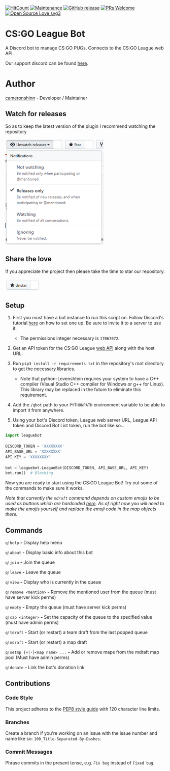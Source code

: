 [![HitCount](http://hits.dwyl.io/csgo-league/csgo-league-bot.svg)](http://hits.dwyl.io/csgo-league/csgo-league-bot)
[![Maintenance](https://img.shields.io/badge/Maintained%3F-yes-green.svg)](https://github.com/csgo-league/csgo-league-bot/graphs/commit-activity)
[![GitHub release](https://img.shields.io/github/release/csgo-league/csgo-league-bot.svg)](https://github.com/csgo-league/csgo-league-bot/releases/)
[![PRs Welcome](https://img.shields.io/badge/PRs-welcome-brightgreen.svg?style=flat-square)](http://makeapullrequest.com)
[![Open Source Love svg3](https://badges.frapsoft.com/os/v3/open-source.svg?v=103)](https://github.com/csgo-league)

# CS:GO League Bot
A Discord bot to manage CS:GO PUGs. Connects to the CS:GO League web API.

Our support discord can be found [here](https://discord.gg/b5MhANU).

# Author
[cameronshinn](https://github.com/cameronshinn) - Developer / Maintainer

## Watch for releases

So as to keep the latest version of the plugin I recommend watching the repository

![Watch releases](https://github.com/b3none/gdprconsent/raw/development/.github/README_ASSETS/watch_releases.png)

## Share the love

If you appreciate the project then please take the time to star our repository.

![Star us](https://github.com/b3none/gdprconsent/raw/development/.github/README_ASSETS/star_us.png)

## Setup
1. First you must have a bot instance to run this script on. Follow Discord's tutorial [here](https://discord.onl/2019/03/21/how-to-set-up-a-bot-application/) on how to set one up. Be sure to invite it to a server to use it.

   * The permissions integer necessary is `17067072`.

2. Get an API token for the CS:GO League [web API](https://github.com/csgo-league/csgo-league-web) along with the host URL.

3. Run `pip3 install -r requirements.txt` in the repository's root directory to get the necessary libraries.

    * Note that python-Levenshtein requires your system to have a C++ compiler (Visual Studio C++ compiler for Windows or g++ for Linux). This library may be replaced in the future to eliminate this requirement.

4. Add the `/qbot` path to your `PYTHONPATH` environment variable to be able to import it from anywhere.

5. Using your bot's Discord token, League web server URL, League API token and Discord Bot List token, run the bot like so...

```python
import leaguebot

DISCORD_TOKEN = 'XXXXXXXX'
API_BASE_URL = 'XXXXXXXX'
API_KEY = 'XXXXXXXX'

bot = leaguebot.LeagueBot(DISCORD_TOKEN, API_BASE_URL, API_KEY)
bot.run()  # Blocking

```

Now you are ready to start using the CS:GO League Bot! Try out some of the commands to make sure it works.

*Note that currently the `mdraft` command depends on custom emojis to be used as buttons which are hardcoded [here](https://github.com/csgo-league/csgo-league-bot/blob/abb06e1876546bb3948094faa795e90184642882/qbot/cogs/mapdraft.py#L20). As of right now you will need to make the emojis yourself and replace the emoji code in the map objects there.*

## Commands
`q!help` **-** Display help menu<br>

`q!about` **-** Display basic info about this bot<br>

`q!join` **-** Join the queue<br>

`q!leave` **-** Leave the queue<br>

`q!view` **-** Display who is currently in the queue<br>

`q!remove <mention>` **-** Remove the mentioned user from the queue (must have server kick perms)<br>

`q!empty` **-** Empty the queue (must have server kick perms)<br>

`q!cap <integer>` **-** Set the capacity of the queue to the specified value (must have admin perms)<br>

`q!tdraft` **-** Start (or restart) a team draft from the last popped queue<br>

`q!mdraft` **-** Start (or restart) a map draft<br>

`q!setmp {+|-}<map name> ...` **-** Add or remove maps from the mdraft map pool (Must have admin perms)<br>

`q!donate` **-** Link the bot's donation link<br>

## Contributions

### Code Style
This project adheres to the [PEP8 style guide](https://www.python.org/dev/peps/pep-0008/) with 120 character line limits.

### Branches
Create a branch if you're working on an issue with the issue number and name like so: `100_Title-Separated-By-Dashes`.

### Commit Messages
Phrase commits in the present tense, e.g. `Fix bug` instead of `Fixed bug`.

